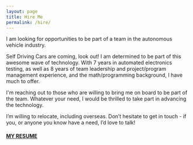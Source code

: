 ```yaml
---
layout: page
title: Hire Me
permalink: /hire/
---
```


I am looking for opportunities to be part of a team in the autonomous vehicle industry.

Self Driving Cars are coming, look out! I am determined to be part of this awesome wave of technology. With 7 years in automated electronics testing, as well as 8 years of team leadership and project/program management experience, and the math/programming background, I have much to offer.

I'm reaching out to those who are willing to bring me on board to be part of the team. Whatever your need, I would be thrilled to take part in advancing the technology.

I’m willing to relocate, including overseas. Don’t hesitate to get in touch - if you, or anyone you know have a need, I’d love to talk!

#### [MY RESUME](https://github.com/mtgingrass.github.io/)
